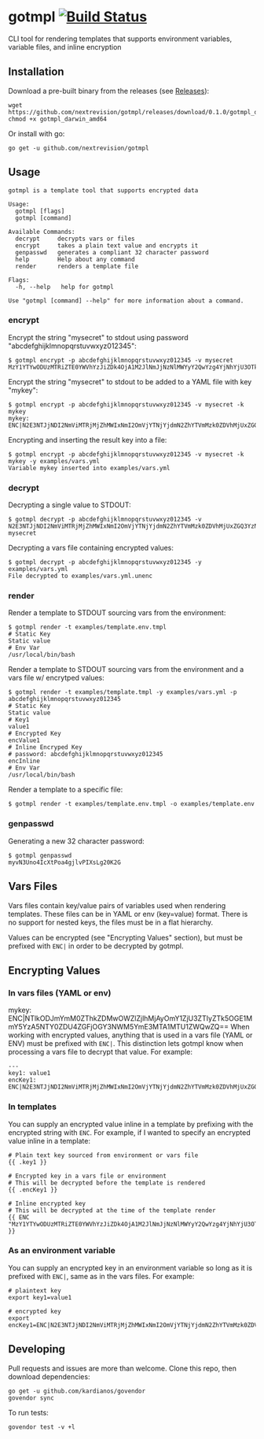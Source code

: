 # gotmpl [![Build Status](https://travis-ci.org/nextrevision/gotmpl.svg?branch=master)](https://travis-ci.org/nextrevision/gotmpl)

CLI tool for rendering templates that supports environment variables, variable files, and inline encryption

## Installation

Download a pre-built binary from the releases (see [Releases](https://github.com/nextrevision/gotmpl/releases)):

```
wget https://github.com/nextrevision/gotmpl/releases/download/0.1.0/gotmpl_darwin_amd64
chmod +x gotmpl_darwin_amd64
```

Or install with go:

```
go get -u github.com/nextrevision/gotmpl
```

## Usage

```
gotmpl is a template tool that supports encrypted data

Usage:
  gotmpl [flags]
  gotmpl [command]

Available Commands:
  decrypt     decrypts vars or files
  encrypt     takes a plain text value and encrypts it
  genpasswd   generates a compliant 32 character password
  help        Help about any command
  render      renders a template file

Flags:
  -h, --help   help for gotmpl

Use "gotmpl [command] --help" for more information about a command.
```

### encrypt

Encrypt the string "mysecret" to stdout using password "abcdefghijklmnopqrstuvwxyz012345":

```
$ gotmpl encrypt -p abcdefghijklmnopqrstuvwxyz012345 -v mysecret
MzY1YTYwODUzMTRiZTE0YWVhYzJiZDk4OjA1M2JlNmJjNzNlMWYyY2QwYzg4YjNhYjU3OTkyYTZiZDM1MzA1MjcwZGVjNzc1NA==
```

Encrypt the string "mysecret" to stdout to be added to a YAML file with key "mykey":

```
$ gotmpl encrypt -p abcdefghijklmnopqrstuvwxyz012345 -v mysecret -k mykey
mykey: ENC|N2E3NTJjNDI2NmViMTRjMjZhMWIxNmI2OmVjYTNjYjdmN2ZhYTVmMzk0ZDVhMjUxZGQ3YzNiMTIzYzRiMTE2ZTdlNTM1M2M3ZA==
```

Encrypting and inserting the result key into a file:

```
$ gotmpl encrypt -p abcdefghijklmnopqrstuvwxyz012345 -v mysecret -k mykey -y examples/vars.yml
Variable mykey inserted into examples/vars.yml
```

### decrypt

Decrypting a single value to STDOUT:

```
$ gotmpl decrypt -p abcdefghijklmnopqrstuvwxyz012345 -v N2E3NTJjNDI2NmViMTRjMjZhMWIxNmI2OmVjYTNjYjdmN2ZhYTVmMzk0ZDVhMjUxZGQ3YzNiMTIzYzRiMTE2ZTdlNTM1M2M3ZA==
mysecret
```

Decrypting a vars file containing encrypted values:

```
$ gotmpl decrypt -p abcdefghijklmnopqrstuvwxyz012345 -y examples/vars.yml
File decrypted to examples/vars.yml.unenc
```

### render

Render a template to STDOUT sourcing vars from the environment:

```
$ gotmpl render -t examples/template.env.tmpl
# Static Key
Static value
# Env Var
/usr/local/bin/bash
```

Render a template to STDOUT sourcing vars from the environment and a vars file w/ encrytped values:

```
$ gotmpl render -t examples/template.tmpl -y examples/vars.yml -p abcdefghijklmnopqrstuvwxyz012345
# Static Key
Static value
# Key1
value1
# Encrypted Key
encValue1
# Inline Encryped Key
# password: abcdefghijklmnopqrstuvwxyz012345
encInline
# Env Var
/usr/local/bin/bash
```

Render a template to a specific file:

```
$ gotmpl render -t examples/template.env.tmpl -o examples/template.env
```

### genpasswd

Generating a new 32 character password:

```
$ gotmpl genpasswd
myvN3Uno4IcXtPoa4gjlvPIXsLg20K2G
```

## Vars Files

Vars files contain key/value pairs of variables used when rendering templates. These files can be in YAML or env (key=value) format. There is no support for nested keys, the files must be in a flat hierarchy.

Values can be encrypted (see "Encrypting Values" section), but must be prefixed with `ENC|` in order to be decrypted by gotmpl.

## Encrypting Values

### In vars files (YAML or env)
mykey: ENC|NTlkODJmYmM0ZThkZDMwOWZlZjlhMjAyOmY1ZjU3ZTIyZTk5OGE1MmY5YzA5NTY0ZDU4ZGFjOGY3NWM5YmE3MTA1MTU1ZWQwZQ==
When working with encrypted values, anything that is used in a vars file (YAML or ENV) must be prefixed with `ENC|`. This distinction lets gotmpl know when processing a vars file to decrypt that value. For example:

```
---
key1: value1
encKey1: ENC|N2E3NTJjNDI2NmViMTRjMjZhMWIxNmI2OmVjYTNjYjdmN2ZhYTVmMzk0ZDVhMjUxZGQ3YzNiMTIzYzRiMTE2ZTdlNTM1M2M3ZA==
```

### In templates
You can supply an encrypted value inline in a template by prefixing with the encrypted string with `ENC`. For example, if I wanted to specify an encrypted value inline in a template:

```
# Plain text key sourced from environment or vars file
{{ .key1 }}

# Encrypted key in a vars file or environment
# This will be decrypted before the template is rendered
{{ .encKey1 }}

# Inline encrypted key
# This will be decrypted at the time of the template render
{{ ENC "MzY1YTYwODUzMTRiZTE0YWVhYzJiZDk4OjA1M2JlNmJjNzNlMWYyY2QwYzg4YjNhYjU3OTkyYTZiZDM1MzA1MjcwZGVjNzc1NA==" }}
```

### As an environment variable
You can supply an encrypted key in an environment variable so long as it is prefixed with `ENC|`, same as in the vars files. For example:

```
# plaintext key
export key1=value1

# encrypted key
export encKey1=ENC|N2E3NTJjNDI2NmViMTRjMjZhMWIxNmI2OmVjYTNjYjdmN2ZhYTVmMzk0ZDVhMjUxZGQ3YzNiMTIzYzRiMTE2ZTdlNTM1M2M3ZA==
```

## Developing

Pull requests and issues are more than welcome. Clone this repo, then download dependencies:

```
go get -u github.com/kardianos/govendor
govendor sync
```

To run tests:

```
govendor test -v +l
```
